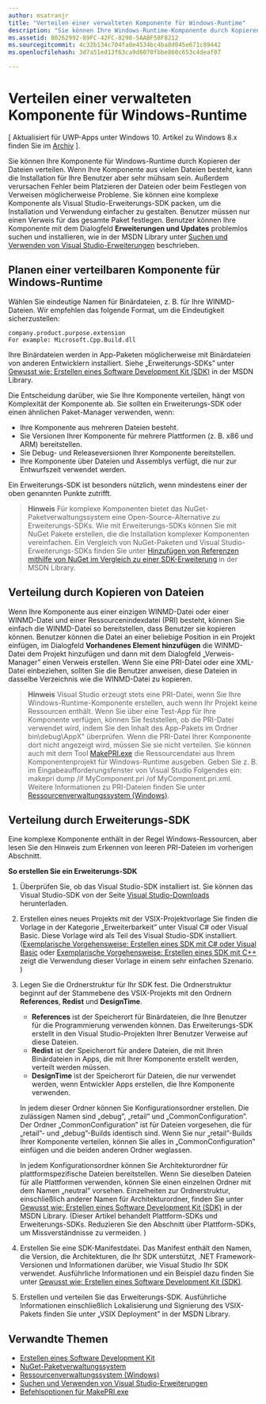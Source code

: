 ```yaml
---
author: msatranjr
title: "Verteilen einer verwalteten Komponente für Windows-Runtime"
description: "Sie können Ihre Windows-Runtime-Komponente durch Kopieren der Dateien verteilen."
ms.assetid: 80262992-89FC-42FC-8298-5AABF58F8212
ms.sourcegitcommit: 4c32b134c704fa0e4534bc4ba8d045e671c89442
ms.openlocfilehash: 3d7a51ed13f63ca9d6070fbbe860c653c4deaf07

---
```



# Verteilen einer verwalteten Komponente für Windows-Runtime


\[ Aktualisiert für UWP-Apps unter Windows 10. Artikel zu Windows 8.x finden Sie im [Archiv](http://go.microsoft.com/fwlink/p/?linkid=619132) \].

Sie können Ihre Komponente für Windows-Runtime durch Kopieren der Dateien verteilen. Wenn Ihre Komponente aus vielen Dateien besteht, kann die Installation für Ihre Benutzer aber sehr mühsam sein. Außerdem verursachen Fehler beim Platzieren der Dateien oder beim Festlegen von Verweisen möglicherweise Probleme. Sie können eine komplexe Komponente als Visual Studio-Erweiterungs-SDK packen, um die Installation und Verwendung einfacher zu gestalten. Benutzer müssen nur einen Verweis für das gesamte Paket festlegen. Benutzer können Ihre Komponente mit dem Dialogfeld **Erweiterungen und Updates** problemlos suchen und installieren, wie in der MSDN Library unter [Suchen und Verwenden von Visual Studio-Erweiterungen](https://msdn.microsoft.com/library/vstudio/dd293638.aspx) beschrieben.

## Planen einer verteilbaren Komponente für Windows-Runtime

Wählen Sie eindeutige Namen für Binärdateien, z. B. für Ihre WINMD-Dateien. Wir empfehlen das folgende Format, um die Eindeutigkeit sicherzustellen:

``` syntax
company.product.purpose.extension
For example: Microsoft.Cpp.Build.dll
```

Ihre Binärdateien werden in App-Paketen möglicherweise mit Binärdateien von anderen Entwicklern installiert. Siehe „Erweiterungs-SDKs” unter [Gewusst wie: Erstellen eines Software Development Kit (SDK)](https://msdn.microsoft.com/library/hh768146.aspx) in der MSDN Library.

Die Entscheidung darüber, wie Sie Ihre Komponente verteilen, hängt von Komplexität der Komponente ab. Sie sollten ein Erweiterungs-SDK oder einen ähnlichen Paket-Manager verwenden, wenn:

-   Ihre Komponente aus mehreren Dateien besteht.
-   Sie Versionen Ihrer Komponente für mehrere Plattformen (z. B. x86 und ARM) bereitstellen.
-   Sie Debug- und Releaseversionen Ihrer Komponente bereitstellen.
-   Ihre Komponente über Dateien und Assemblys verfügt, die nur zur Entwurfszeit verwendet werden.

Ein Erweiterungs-SDK ist besonders nützlich, wenn mindestens einer der oben genannten Punkte zutrifft.

> **Hinweis**  Für komplexe Komponenten bietet das NuGet-Paketverwaltungssystem eine Open-Source-Alternative zu Erweiterungs-SDKs. Wie mit Erweiterungs-SDKs können Sie mit NuGet Pakete erstellen, die die Installation komplexer Komponenten vereinfachen. Ein Vergleich von NuGet-Paketen und Visual Studio-Erweiterungs-SDKs finden Sie unter [Hinzufügen von Referenzen mithilfe von NuGet im Vergleich zu einer SDK-Erweiterung](https://msdn.microsoft.com/library/jj161096.aspx) in der MSDN Library.

## Verteilung durch Kopieren von Dateien

Wenn Ihre Komponente aus einer einzigen WINMD-Datei oder einer WINMD-Datei und einer Ressourcenindexdatei (PRI) besteht, können Sie einfach die WINMD-Datei so bereitstellen, dass Benutzer sie kopieren können. Benutzer können die Datei an einer beliebige Position in ein Projekt einfügen, im Dialogfeld **Vorhandenes Element hinzufügen** die WINMD-Datei dem Projekt hinzufügen und dann mit dem Dialogfeld „Verweis-Manager” einen Verweis erstellen. Wenn Sie eine PRI-Datei oder eine XML-Datei einbeziehen, sollten Sie die Benutzer anweisen, diese Dateien in dasselbe Verzeichnis wie die WINMD-Datei zu kopieren.

> **Hinweis**  Visual Studio erzeugt stets eine PRI-Datei, wenn Sie Ihre Windows-Runtime-Komponente erstellen, auch wenn Ihr Projekt keine Ressourcen enthält. Wenn Sie über eine Test-App für Ihre Komponente verfügen, können Sie feststellen, ob die PRI-Datei verwendet wird, indem Sie den Inhalt des App-Pakets im Ordner bin\\debug\\AppX" überprüfen. Wenn die PRI-Datei Ihrer Komponente dort nicht angezeigt wird, müssen Sie sie nicht verteilen. Sie können auch mit dem Tool [MakePRI.exe](https://msdn.microsoft.com/library/windows/apps/jj552945.aspx) die Ressourcendatei aus Ihrem Komponentenprojekt für Windows-Runtime ausgeben. Geben Sie z. B. im Eingabeaufforderungsfenster von Visual Studio Folgendes ein: makepri dump /if MyComponent.pri /of MyComponent.pri.xml. Weitere Informationen zu PRI-Dateien finden Sie unter [Ressourcenverwaltungssystem (Windows)](https://msdn.microsoft.com/library/windows/apps/jj552947.aspx).

## Verteilung durch Erweiterungs-SDK

Eine komplexe Komponente enthält in der Regel Windows-Ressourcen, aber lesen Sie den Hinweis zum Erkennen von leeren PRI-Dateien im vorherigen Abschnitt.

**So erstellen Sie ein Erweiterungs-SDK**

1.  Überprüfen Sie, ob das Visual Studio-SDK installiert ist. Sie können das Visual Studio-SDK von der Seite [Visual Studio-Downloads](https://www.visualstudio.com/downloads/download-visual-studio-vs) herunterladen.
2.  Erstellen eines neues Projekts mit der VSIX-Projektvorlage Sie finden die Vorlage in der Kategorie „Erweiterbarkeit” unter Visual C# oder Visual Basic. Diese Vorlage wird als Teil des Visual Studio-SDK installiert. ([Exemplarische Vorgehensweise: Erstellen eines SDK mit C# oder Visual Basic](https://msdn.microsoft.com/library/jj127119.aspx) oder [Exemplarische Vorgehensweise: Erstellen eines SDK mit C++](https://msdn.microsoft.com/library/jj127117.aspx) zeigt die Verwendung dieser Vorlage in einem sehr einfachen Szenario. )
3.  Legen Sie die Ordnerstruktur für Ihr SDK fest. Die Ordnerstruktur beginnt auf der Stammebene des VSIX-Projekts mit den Ordnern **References**, **Redist** und **DesignTime**.

    -   **References** ist der Speicherort für Binärdateien, die Ihre Benutzer für die Programmierung verwenden können. Das Erweiterungs-SDK erstellt in den Visual Studio-Projekten Ihrer Benutzer Verweise auf diese Dateien.
    -   **Redist** ist der Speicherort für andere Dateien, die mit Ihren Binärdateien in Apps, die mit Ihrer Komponente erstellt werden, verteilt werden müssen.
    -   **DesignTime** ist der Speicherort für Dateien, die nur verwendet werden, wenn Entwickler Apps erstellen, die Ihre Komponente verwenden.

    In jedem dieser Ordner können Sie Konfigurationsordner erstellen. Die zulässigen Namen sind „debug”, „retail” und „CommonConfiguration”. Der Ordner „CommonConfiguration” ist für Dateien vorgesehen, die für „retail”- und „debug”-Builds identisch sind. Wenn Sie nur „retail”-Builds Ihrer Komponente verteilen, können Sie alles in „CommonConfiguration” einfügen und die beiden anderen Ordner weglassen.

    In jedem Konfigurationsordner können Sie Architekturordner für plattformspezifische Dateien bereitstellen. Wenn Sie dieselben Dateien für alle Plattformen verwenden, können Sie einen einzelnen Ordner mit dem Namen „neutral” vorsehen. Einzelheiten zur Ordnerstruktur, einschließlich anderer Namen für Architekturordner, finden Sie unter [Gewusst wie: Erstellen eines Software Development Kit (SDK)](https://msdn.microsoft.com/library/hh768146.aspx) in der MSDN Library. (Dieser Artikel behandelt Plattform-SDKs und Erweiterungs-SDKs. Reduzieren Sie den Abschnitt über Plattform-SDKs, um Missverständnisse zu vermeiden. )

4.  Erstellen Sie eine SDK-Manifestdatei. Das Manifest enthält den Namen, die Version, die Architekturen, die Ihr SDK unterstützt, .NET Framework-Versionen und Informationen darüber, wie Visual Studio Ihr SDK verwendet. Ausführliche Informationen und ein Beispiel dazu finden Sie unter [Gewusst wie: Erstellen eines Software Development Kit (SDK)](https://msdn.microsoft.com/library/hh768146.aspx).
5.  Erstellen und verteilen Sie das Erweiterungs-SDK. Ausführliche Informationen einschließlich Lokalisierung und Signierung des VSIX-Pakets finden Sie unter „VSIX Deployment” in der MSDN Library.

## Verwandte Themen

* [Erstellen eines Software Development Kit](https://msdn.microsoft.com/library/hh768146.aspx)
* [NuGet-Paketverwaltungssystem](https://github.com/NuGet/Home)
* [Ressourcenverwaltungssystem (Windows)](https://msdn.microsoft.com/library/windows/apps/jj552947.aspx)
* [Suchen und Verwenden von Visual Studio-Erweiterungen](https://msdn.microsoft.com/library/dd293638.aspx)
* [Befehlsoptionen für MakePRI.exe](https://msdn.microsoft.com/library/windows/apps/jj552945.aspx)



<!--HONumber=Jun16_HO5-->


